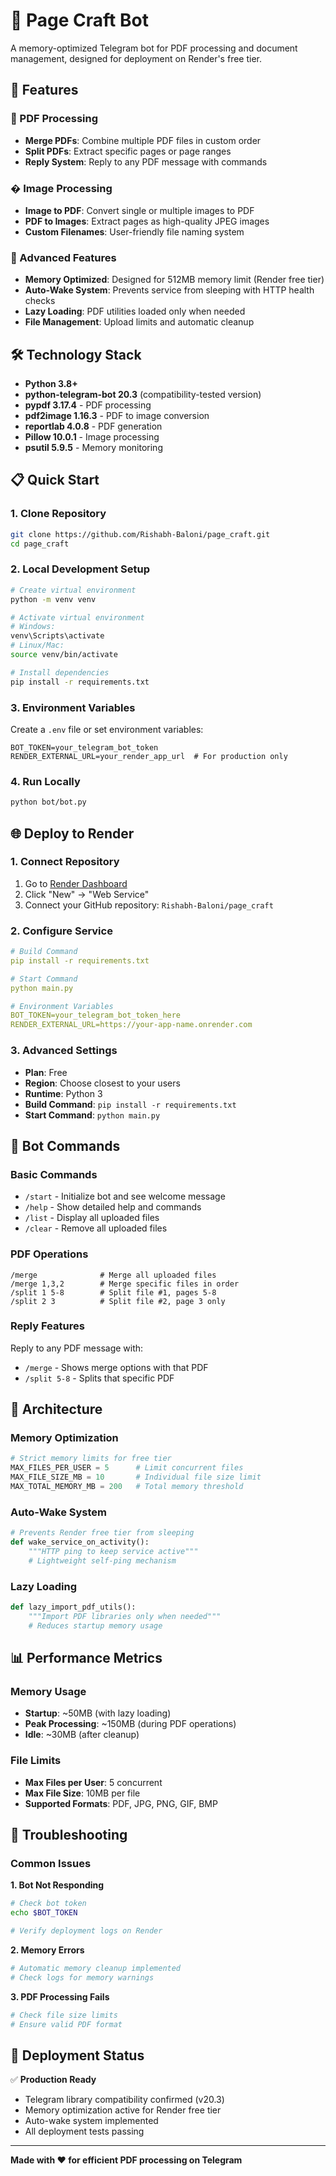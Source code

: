 # 📄 Page Craft Bot

A memory-optimized Telegram bot for PDF processing and document management, designed for deployment on Render's free tier.

## 🚀 Features

### 📁 PDF Processing
- **Merge PDFs**: Combine multiple PDF files in custom order
- **Split PDFs**: Extract specific pages or page ranges  
- **Reply System**: Reply to any PDF message with commands

### �️ Image Processing
- **Image to PDF**: Convert single or multiple images to PDF
- **PDF to Images**: Extract pages as high-quality JPEG images
- **Custom Filenames**: User-friendly file naming system

### 🔧 Advanced Features
- **Memory Optimized**: Designed for 512MB memory limit (Render free tier)
- **Auto-Wake System**: Prevents service from sleeping with HTTP health checks
- **Lazy Loading**: PDF utilities loaded only when needed
- **File Management**: Upload limits and automatic cleanup

## 🛠️ Technology Stack

- **Python 3.8+**
- **python-telegram-bot 20.3** (compatibility-tested version)
- **pypdf 3.17.4** - PDF processing
- **pdf2image 1.16.3** - PDF to image conversion
- **reportlab 4.0.8** - PDF generation
- **Pillow 10.0.1** - Image processing
- **psutil 5.9.5** - Memory monitoring

## 📋 Quick Start

### 1. Clone Repository
```bash
git clone https://github.com/Rishabh-Baloni/page_craft.git
cd page_craft
```

### 2. Local Development Setup  
```bash
# Create virtual environment
python -m venv venv

# Activate virtual environment
# Windows:
venv\Scripts\activate
# Linux/Mac:
source venv/bin/activate

# Install dependencies
pip install -r requirements.txt
```

### 3. Environment Variables
Create a `.env` file or set environment variables:
```env
BOT_TOKEN=your_telegram_bot_token
RENDER_EXTERNAL_URL=your_render_app_url  # For production only
```

### 4. Run Locally
```bash
python bot/bot.py
```

## 🌐 Deploy to Render

### 1. Connect Repository
1. Go to [Render Dashboard](https://dashboard.render.com/)
2. Click "New" → "Web Service"  
3. Connect your GitHub repository: `Rishabh-Baloni/page_craft`

### 2. Configure Service
```yaml
# Build Command
pip install -r requirements.txt

# Start Command  
python main.py

# Environment Variables
BOT_TOKEN=your_telegram_bot_token_here
RENDER_EXTERNAL_URL=https://your-app-name.onrender.com
```

### 3. Advanced Settings
- **Plan**: Free
- **Region**: Choose closest to your users
- **Runtime**: Python 3
- **Build Command**: `pip install -r requirements.txt`
- **Start Command**: `python main.py`

## 🤖 Bot Commands

### Basic Commands
- `/start` - Initialize bot and see welcome message
- `/help` - Show detailed help and commands
- `/list` - Display all uploaded files
- `/clear` - Remove all uploaded files

### PDF Operations
```
/merge              # Merge all uploaded files
/merge 1,3,2        # Merge specific files in order
/split 1 5-8        # Split file #1, pages 5-8
/split 2 3          # Split file #2, page 3 only
```

### Reply Features
Reply to any PDF message with:
- `/merge` - Shows merge options with that PDF
- `/split 5-8` - Splits that specific PDF

## 🔧 Architecture

### Memory Optimization
```python
# Strict memory limits for free tier
MAX_FILES_PER_USER = 5      # Limit concurrent files
MAX_FILE_SIZE_MB = 10       # Individual file size limit  
MAX_TOTAL_MEMORY_MB = 200   # Total memory threshold
```

### Auto-Wake System
```python
# Prevents Render free tier from sleeping
def wake_service_on_activity():
    """HTTP ping to keep service active"""
    # Lightweight self-ping mechanism
```

### Lazy Loading
```python
def lazy_import_pdf_utils():
    """Import PDF libraries only when needed"""
    # Reduces startup memory usage
```

## 📊 Performance Metrics

### Memory Usage
- **Startup**: ~50MB (with lazy loading)
- **Peak Processing**: ~150MB (during PDF operations)
- **Idle**: ~30MB (after cleanup)

### File Limits
- **Max Files per User**: 5 concurrent
- **Max File Size**: 10MB per file
- **Supported Formats**: PDF, JPG, PNG, GIF, BMP

## 🐛 Troubleshooting

### Common Issues

**1. Bot Not Responding**
```bash
# Check bot token
echo $BOT_TOKEN

# Verify deployment logs on Render
```

**2. Memory Errors**
```python
# Automatic memory cleanup implemented
# Check logs for memory warnings
```

**3. PDF Processing Fails**
```bash
# Check file size limits
# Ensure valid PDF format
```

## 🚀 Deployment Status

✅ **Production Ready**
- Telegram library compatibility confirmed (v20.3)
- Memory optimization active for Render free tier
- Auto-wake system implemented
- All deployment tests passing

---

**Made with ❤️ for efficient PDF processing on Telegram**
